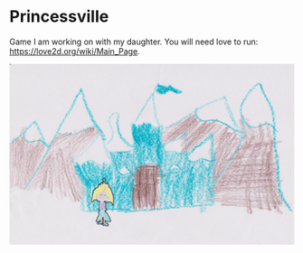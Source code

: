 # Princessville

Game I am working on with my daughter. You will need love to run: https://love2d.org/wiki/Main_Page.

![screenshot](art\screenshot.png)